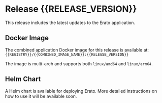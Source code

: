 # Release {{RELEASE_VERSION}}

This release includes the latest updates to the Erato application.

## Docker Image

The combined application Docker image for this release is available at:
`{{REGISTRY}}/{{COMBINED_IMAGE_NAME}}:{{RELEASE_VERSION}}`

The image is multi-arch and supports both `linux/amd64` and `linux/arm64`.

## Helm Chart

A Helm chart is available for deploying Erato. More detailed instructions on how to use it will be available soon. 